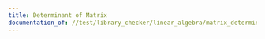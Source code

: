 ```yaml
---
title: Determinant of Matrix
documentation_of: //test/library_checker/linear_algebra/matrix_determinant.test.py
---
```

